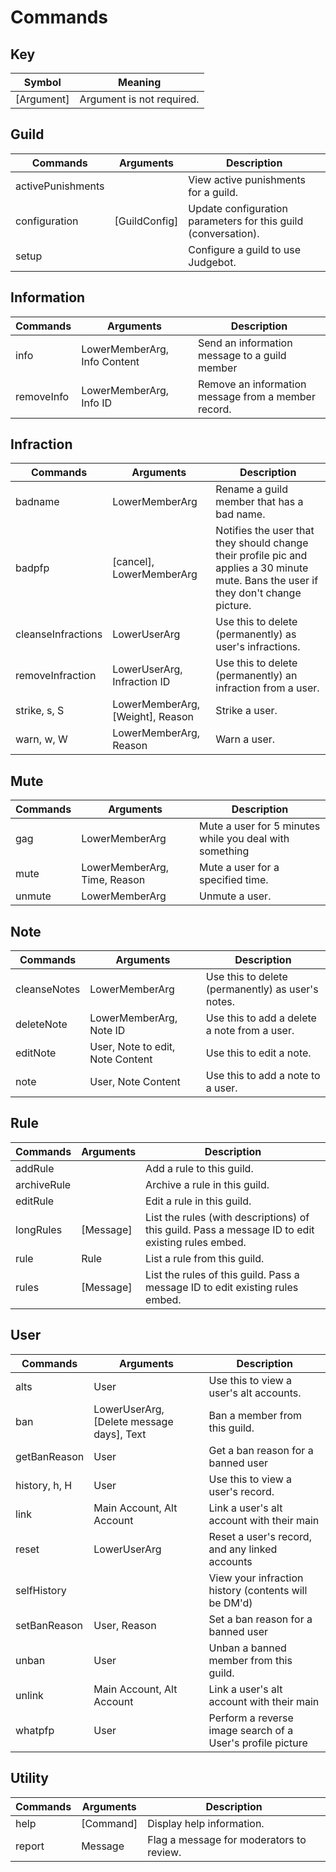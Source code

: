 # Commands

## Key 
| Symbol      | Meaning                        |
| ----------- | ------------------------------ |
| [Argument]  | Argument is not required.      |

## Guild
| Commands          | Arguments     | Description                                                    |
| ----------------- | ------------- | -------------------------------------------------------------- |
| activePunishments |               | View active punishments for a guild.                           |
| configuration     | [GuildConfig] | Update configuration parameters for this guild (conversation). |
| setup             |               | Configure a guild to use Judgebot.                             |

## Information
| Commands   | Arguments                    | Description                                         |
| ---------- | ---------------------------- | --------------------------------------------------- |
| info       | LowerMemberArg, Info Content | Send an information message to a guild member       |
| removeInfo | LowerMemberArg, Info ID      | Remove an information message from a member record. |

## Infraction
| Commands           | Arguments                        | Description                                                                                                                           |
| ------------------ | -------------------------------- | ------------------------------------------------------------------------------------------------------------------------------------- |
| badname            | LowerMemberArg                   | Rename a guild member that has a bad name.                                                                                            |
| badpfp             | [cancel], LowerMemberArg         | Notifies the user that they should change their profile pic and applies a 30 minute mute. Bans the user if they don't change picture. |
| cleanseInfractions | LowerUserArg                     | Use this to delete (permanently) as user's infractions.                                                                               |
| removeInfraction   | LowerUserArg, Infraction ID      | Use this to delete (permanently) an infraction from a user.                                                                           |
| strike, s, S       | LowerMemberArg, [Weight], Reason | Strike a user.                                                                                                                        |
| warn, w, W         | LowerMemberArg, Reason           | Warn a user.                                                                                                                          |

## Mute
| Commands | Arguments                    | Description                                             |
| -------- | ---------------------------- | ------------------------------------------------------- |
| gag      | LowerMemberArg               | Mute a user for 5 minutes while you deal with something |
| mute     | LowerMemberArg, Time, Reason | Mute a user for a specified time.                       |
| unmute   | LowerMemberArg               | Unmute a user.                                          |

## Note
| Commands     | Arguments                        | Description                                       |
| ------------ | -------------------------------- | ------------------------------------------------- |
| cleanseNotes | LowerMemberArg                   | Use this to delete (permanently) as user's notes. |
| deleteNote   | LowerMemberArg, Note ID          | Use this to add a delete a note from a user.      |
| editNote     | User, Note to edit, Note Content | Use this to edit a note.                          |
| note         | User, Note Content               | Use this to add a note to a user.                 |

## Rule
| Commands    | Arguments | Description                                                                                       |
| ----------- | --------- | ------------------------------------------------------------------------------------------------- |
| addRule     |           | Add a rule to this guild.                                                                         |
| archiveRule |           | Archive a rule in this guild.                                                                     |
| editRule    |           | Edit a rule in this guild.                                                                        |
| longRules   | [Message] | List the rules (with descriptions) of this guild. Pass a message ID to edit existing rules embed. |
| rule        | Rule      | List a rule from this guild.                                                                      |
| rules       | [Message] | List the rules of this guild. Pass a message ID to edit existing rules embed.                     |

## User
| Commands      | Arguments                                 | Description                                                |
| ------------- | ----------------------------------------- | ---------------------------------------------------------- |
| alts          | User                                      | Use this to view a user's alt accounts.                    |
| ban           | LowerUserArg, [Delete message days], Text | Ban a member from this guild.                              |
| getBanReason  | User                                      | Get a ban reason for a banned user                         |
| history, h, H | User                                      | Use this to view a user's record.                          |
| link          | Main Account, Alt Account                 | Link a user's alt account with their main                  |
| reset         | LowerUserArg                              | Reset a user's record, and any linked accounts             |
| selfHistory   |                                           | View your infraction history (contents will be DM'd)       |
| setBanReason  | User, Reason                              | Set a ban reason for a banned user                         |
| unban         | User                                      | Unban a banned member from this guild.                     |
| unlink        | Main Account, Alt Account                 | Link a user's alt account with their main                  |
| whatpfp       | User                                      | Perform a reverse image search of a User's profile picture |

## Utility
| Commands | Arguments | Description                              |
| -------- | --------- | ---------------------------------------- |
| help     | [Command] | Display help information.                |
| report   | Message   | Flag a message for moderators to review. |

